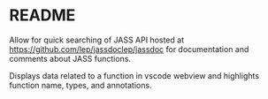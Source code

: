 # README

Allow for quick searching of JASS API hosted at https://github.com/lep/jassdoclep/jassdoc for documentation and comments about JASS functions.

Displays data related to a function in vscode webview and highlights function name, types, and annotations.